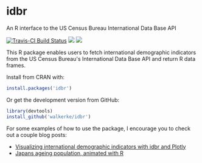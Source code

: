 # idbr
An R interface to the US Census Bureau International Data Base API

[![Travis-CI Build Status](https://travis-ci.org/walkerke/idbr.svg?branch=master)](https://travis-ci.org/walkerke/idbr)  ![](http://www.r-pkg.org/badges/version/idbr)  ![](http://cranlogs.r-pkg.org/badges/grand-total/idbr)

This R package enables users to fetch international demographic indicators from the US Census Bureau's International Data Base API and return R data frames.  

Install from CRAN with: 

```r
install.packages('idbr')
```

Or get the development version from GitHub: 

```r
library(devtools)
install_github('walkerke/idbr')
```

For some examples of how to use the package, I encourage you to check out a couple blog posts: 

* [Visualizing international demographic indicators with idbr and Plotly](http://walkerke.github.io/2016/01/idbr/)
* [Japans ageing population, animated with R](http://blog.revolutionanalytics.com/2016/02/japans-ageing-population-animated-with-r.html)
